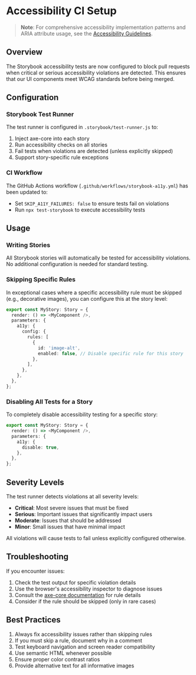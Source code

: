 # Accessibility CI Setup

> **Note**: For comprehensive accessibility implementation patterns and ARIA attribute usage, see the [Accessibility Guidelines](./ACCESSIBILITY_GUIDELINES.md).

## Overview

The Storybook accessibility tests are now configured to block pull requests when critical or serious accessibility violations are detected. This ensures that our UI components meet WCAG standards before being merged.

## Configuration

### Storybook Test Runner

The test runner is configured in `.storybook/test-runner.js` to:

1. Inject axe-core into each story
2. Run accessibility checks on all stories  
3. Fail tests when violations are detected (unless explicitly skipped)
4. Support story-specific rule exceptions

### CI Workflow

The GitHub Actions workflow (`.github/workflows/storybook-a11y.yml`) has been updated to:
- Set `SKIP_A11Y_FAILURES: false` to ensure tests fail on violations
- Run `npx test-storybook` to execute accessibility tests

## Usage

### Writing Stories

All Storybook stories will automatically be tested for accessibility violations. No additional configuration is needed for standard testing.

### Skipping Specific Rules

In exceptional cases where a specific accessibility rule must be skipped (e.g., decorative images), you can configure this at the story level:

```typescript
export const MyStory: Story = {
  render: () => <MyComponent />,
  parameters: {
    a11y: {
      config: {
        rules: [
          {
            id: 'image-alt',
            enabled: false, // Disable specific rule for this story
          },
        ],
      },
    },
  },
};
```

### Disabling All Tests for a Story

To completely disable accessibility testing for a specific story:

```typescript
export const MyStory: Story = {
  render: () => <MyComponent />,
  parameters: {
    a11y: {
      disable: true,
    },
  },
};
```

## Severity Levels

The test runner detects violations at all severity levels:
- **Critical**: Most severe issues that must be fixed
- **Serious**: Important issues that significantly impact users  
- **Moderate**: Issues that should be addressed
- **Minor**: Small issues that have minimal impact

All violations will cause tests to fail unless explicitly configured otherwise.

## Troubleshooting

If you encounter issues:

1. Check the test output for specific violation details
2. Use the browser's accessibility inspector to diagnose issues
3. Consult the [axe-core documentation](https://www.deque.com/axe/core-documentation/api-documentation/) for rule details
4. Consider if the rule should be skipped (only in rare cases)

## Best Practices

1. Always fix accessibility issues rather than skipping rules
2. If you must skip a rule, document why in a comment
3. Test keyboard navigation and screen reader compatibility
4. Use semantic HTML whenever possible
5. Ensure proper color contrast ratios
6. Provide alternative text for all informative images